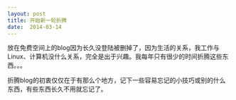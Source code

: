 ```yaml
---
layout: post
title: 开始新一轮折腾
date:  2014-03-14
---
```

放在免费空间上的blog因为长久没登陆被删掉了，因为生活的关系，我工作与Linux、计算机没什么关系，完全是出于兴趣。我每年只有很少的时间折腾这些东西。。。

折腾blog的初衷仅仅在于有那么个地方，记下一些容易忘记的小技巧或别的什么东西，有些东西长久不用就忘记了。

